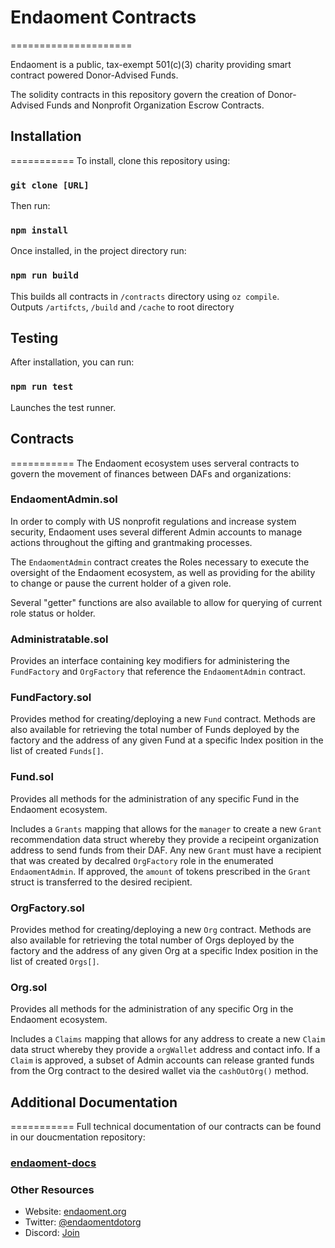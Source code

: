 # Endaoment Contracts
=====================

Endaoment is a public, tax-exempt 501(c)(3) charity providing smart contract powered Donor-Advised Funds. <br />

The solidity contracts in this repository govern the creation of Donor-Advised Funds and Nonprofit Organization Escrow Contracts. 

## Installation
===========
To install, clone this repository using: 

### `git clone [URL]`

Then run: 

### `npm install` 

Once installed, in the project directory run:

### `npm run build`

This builds all contracts in `/contracts` directory using `oz compile`.<br/>
Outputs `/artifcts`, `/build` and `/cache` to root directory

## Testing
After installation, you can run: 

### `npm run test`

Launches the test runner.<br />

## Contracts
===========
The Endaoment ecosystem uses serveral contracts to govern the movement of finances between DAFs and organizations:

### EndaomentAdmin.sol
In order to comply with US nonprofit regulations and increase system security, Endaoment uses several different Admin accounts to manage actions throughout the gifting and grantmaking processes. <br />

The `EndaomentAdmin` contract creates the Roles necessary to execute the oversight of the Endaoment ecosystem, as well as providing for the ability to change or pause the current holder of a given role.  <br />

Several "getter" functions are also available to allow for querying of current role status or holder. 

### Administratable.sol
Provides an interface containing key modifiers for administering the `FundFactory` and `OrgFactory` that reference the `EndaomentAdmin` contract. 

### FundFactory.sol
Provides method for creating/deploying a new `Fund` contract. Methods are also available for retrieving the total number of Funds deployed by the factory and the address of any given Fund at a specific Index position in the list of created `Funds[]`. 

### Fund.sol
Provides all methods for the administration of any specific Fund in the Endaoment ecosystem. <br />

Includes a `Grants` mapping that allows for the `manager` to create a new `Grant` recommendation data struct whereby they provide a recipeint organization address to send funds from their DAF. Any new `Grant` must have a recipient that was created by decalred `OrgFactory` role in the enumerated `EndaomentAdmin`. If approved, the `amount` of tokens prescribed in the `Grant` struct is transferred to the desired recipient.  

### OrgFactory.sol
Provides method for creating/deploying a new `Org` contract. Methods are also available for retrieving the total number of Orgs deployed by the factory and the address of any given Org at a specific Index position in the list of created `Orgs[]`. 

### Org.sol
Provides all methods for the administration of any specific Org in the Endaoment ecosystem. <br />

Includes a `Claims` mapping that allows for any address to create a new `Claim` data struct whereby they provide a `orgWallet` address and contact info. If a `Claim` is approved, a subset of Admin accounts can release granted funds from the Org contract to the desired wallet via the `cashOutOrg()` method.


## Additional Documentation
===========
Full technical documentation of our contracts can be found in our doucmentation repository: 

### [endaoment-docs](https://github.com/endaoment/endaoment-docs)

### Other Resources
- Website: [endaoment.org](https://endaoment.org)
- Twitter: [@endaomentdotorg](https://twitter.com/endaomentdotorg)
- Discord: [Join](https://discord.gg/9xZCgca)



